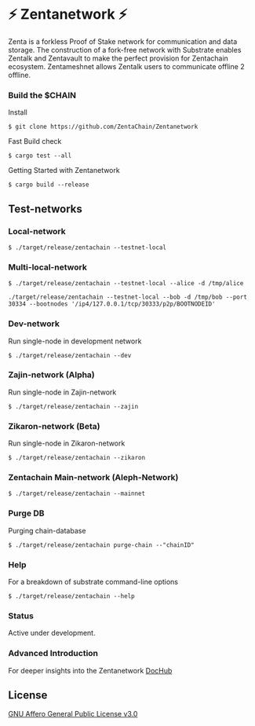 # :zap: Zentanetwork :zap:

Zenta is a forkless Proof of Stake network for communication and data storage. 
The construction of a fork-free network with Substrate enables Zentalk and Zentavault to make the perfect provision for Zentachain ecosystem. Zentameshnet allows Zentalk users to communicate offline 2 offline.

### Build the $CHAIN

Install
````
$ git clone https://github.com/ZentaChain/Zentanetwork
````

Fast Build check

````
$ cargo test --all
````

Getting Started with Zentanetwork

````
$ cargo build --release
````

## Test-networks

### Local-network

````
$ ./target/release/zentachain --testnet-local
````
### Multi-local-network

````
$ ./target/release/zentachain --testnet-local --alice -d /tmp/alice
````

````
./target/release/zentachain --testnet-local --bob -d /tmp/bob --port 30334 --bootnodes '/ip4/127.0.0.1/tcp/30333/p2p/BOOTNODEID'
````
### Dev-network
Run single-node in development network

````
$ ./target/release/zentachain --dev
````

### Zajin-network (Alpha)
Run single-node in Zajin-network
````
$ ./target/release/zentachain --zajin
 ````
 
### Zikaron-network (Beta)
Run single-node in Zikaron-network
````
$ ./target/release/zentachain --zikaron
````

### Zentachain Main-network (Aleph-Network)

````
$ ./target/release/zentachain --mainnet
````

### Purge DB
Purging chain-database

````
$ ./target/release/zentachain purge-chain --"chainID"
````
### Help
For a breakdown of substrate command-line options
````
$ ./target/release/zentachain --help
````

### Status
Active under development.

### Advanced Introduction 
For deeper insights into the Zentanetwork
[DocHub](https://docs.zentachain.io)

## License

[GNU Affero General Public License v3.0](https://github.com/ZentaChain/Zentanetwork/blob/master/LICENSE)
